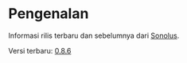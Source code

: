# Pengenalan

Informasi rilis terbaru dan sebelumnya dari [Sonolus](https://sonolus.com).

Versi terbaru: [0.8.6](./versions/0.8.6.md)
